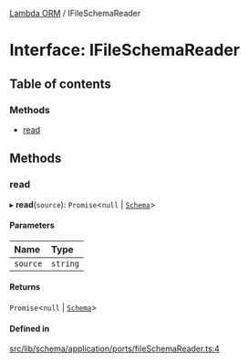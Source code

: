[Lambda ORM](../README.md) / IFileSchemaReader

# Interface: IFileSchemaReader

## Table of contents

### Methods

- [read](IFileSchemaReader.md#read)

## Methods

### read

▸ **read**(`source`): `Promise`\<``null`` \| [`Schema`](Schema.md)\>

#### Parameters

| Name | Type |
| :------ | :------ |
| `source` | `string` |

#### Returns

`Promise`\<``null`` \| [`Schema`](Schema.md)\>

#### Defined in

[src/lib/schema/application/ports/fileSchemaReader.ts:4](https://github.com/FlavioLionelRita/lambdaorm-base/blob/293e2ec/src/lib/schema/application/ports/fileSchemaReader.ts#L4)
